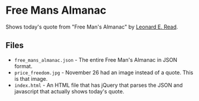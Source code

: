 # Free Mans Almanac
Shows today's quote from "Free Man's Almanac" by [Leonard E. Read](http://leonardread.org).

## Files
- `free_mans_almanac.json` - The entire Free Man's Almanac in JSON format.
- `price_freedom.jpg` - November 26 had an image instead of a quote. This is that image.
- `index.html` - An HTML file that has jQuery that parses the JSON and javascript that actually shows today's quote.